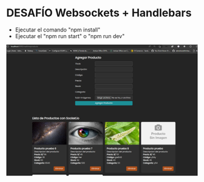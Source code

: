 # DESAFÍO Websockets + Handlebars

- Ejecutar el comando "npm install"
- Ejecutar el "npm run start" o "npm run dev"

![Captura de pantalla](/public/imgs/Captura.png)
